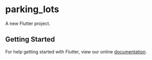 # parking_lots

A new Flutter project.

## Getting Started

For help getting started with Flutter, view our online
[documentation](https://flutter.io/).
